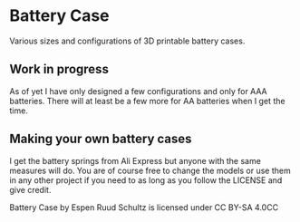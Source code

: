 # Battery Case
Various sizes and configurations of 3D printable battery cases.

## Work in progress
As of yet I have only designed a few configurations and only for AAA batteries. There will at least be a few more for AA batteries when I get the time.

## Making your own battery cases

I get the battery springs from Ali Express but anyone with the same measures will do. You are of course free to change the models or use them in any other project if you need to as long as you follow the LICENSE and give credit.

Battery Case by Espen Ruud Schultz is licensed under CC BY-SA 4.0CC
